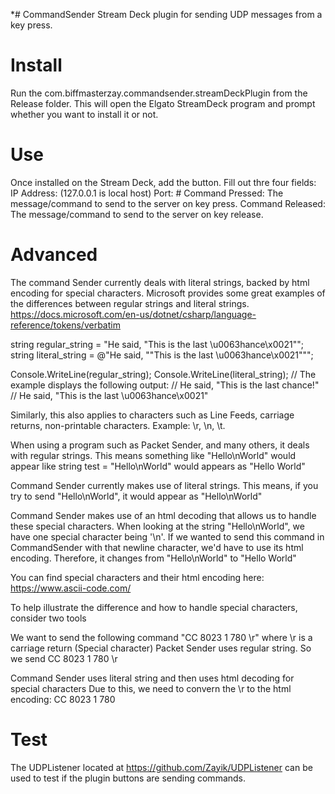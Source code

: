 *# CommandSender
 Stream Deck plugin for sending UDP messages from a key press. 

# Install
 Run the com.biffmasterzay.commandsender.streamDeckPlugin from the Release folder.
 This will open the Elgato StreamDeck program and prompt whether you want to install it or not.
 
# Use
 Once installed on the Stream Deck, add the button. 
 Fill out thre four fields:
	IP Address: (127.0.0.1 is local host)
	Port: #
	Command Pressed: The message/command to send to the server on key press.
	Command Released: The message/command to send to the server on key release.

# Advanced
The command Sender currently deals with literal strings, backed by html encoding for special characters. 
Microsoft provides some great examples of the differences between regular strings and literal strings. 
https://docs.microsoft.com/en-us/dotnet/csharp/language-reference/tokens/verbatim

string regular_string = "He said, \"This is the last \u0063hance\x0021\"";
string literal_string = @"He said, ""This is the last \u0063hance\x0021""";

Console.WriteLine(regular_string);
Console.WriteLine(literal_string);
// The example displays the following output:
//     He said, "This is the last chance!"
//     He said, "This is the last \u0063hance\x0021"

Similarly, this also applies to characters such as Line Feeds, carriage returns, non-printable characters. 
Example: \r, \n, \t.

When using a program such as Packet Sender, and many others, it deals with regular strings. 
This means something like "Hello\nWorld" would appear like 
string test = "Hello\nWorld"
would appears as 
"Hello
World"

Command Sender currently makes use of literal strings. 
This means, if you try to send "Hello\nWorld", it would appear as 
"Hello\nWorld"

Command Sender makes use of an html decoding that allows us to handle these special characters. 
When looking at the string "Hello\nWorld", we have one special character being '\n'. 
If we wanted to send this command in CommandSender with that newline character, we'd have to use its html encoding. 
Therefore, it changes from 
"Hello\nWorld" to "Hello&#10;World"

You can find special characters and their html encoding here: 
https://www.ascii-code.com/


To help illustrate the difference and how to handle special characters, consider two tools

We want to send the following command "CC 8023 1 780 \r" where \r is a carriage return (Special character)
Packet Sender uses regular string. So we send 
CC 8023 1 780 \r

Command Sender uses literal string and then uses html decoding for special characters Due to this, we need to convern the \r to the html encoding:
CC 8023 1 780 &#13;


# Test
 The UDPListener located at https://github.com/Zayik/UDPListener can be used to test if the plugin buttons are sending commands. 
